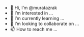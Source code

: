 - 👋 Hi, I’m @muratazrak
- 👀 I’m interested in ...
- 🌱 I’m currently learning ...
- 💞️ I’m looking to collaborate on ...
- 📫 How to reach me ...

<!---
muratazrak/muratazrak is a ✨ special ✨ repository because its `README.md` (this file) appears on your GitHub profile.
You can click the Preview link to take a look at your changes.
--->
